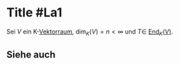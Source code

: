 # Title #La1 
Sei $V$ ein K-[Vektorraum](Vektorraum.md), $\dim_K(V)=n<\infty$ und $T\in$ [End$_K(V)$](lineare%20Abbildung.md#Endomorphismus).
## Siehe auch